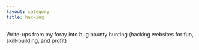 ```yaml
---
layout: category
title: hacking
---
```


Write-ups from my foray into bug bounty hunting (hacking websites for fun, skill-building, and profit)
